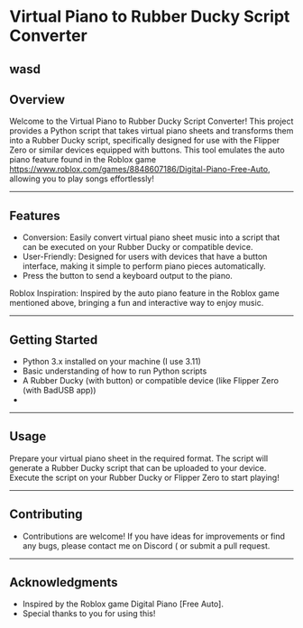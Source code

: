 # Virtual Piano to Rubber Ducky Script Converter

wasd
------------------------------------------------
Overview
--------
Welcome to the Virtual Piano to Rubber Ducky Script Converter! This project provides a Python script that takes virtual piano sheets and transforms them into a Rubber Ducky script, specifically designed for use with the Flipper Zero or similar devices equipped with buttons. This tool emulates the auto piano feature found in the Roblox game https://www.roblox.com/games/8848607186/Digital-Piano-Free-Auto, allowing you to play songs effortlessly!

--------
Features
--------
- Conversion: Easily convert virtual piano sheet music into a script that can be executed on your Rubber Ducky or compatible device.
- User-Friendly: Designed for users with devices that have a button interface, making it simple to perform piano pieces automatically.
- Press the button to send a keyboard output to the piano.

Roblox Inspiration: Inspired by the auto piano feature in the Roblox game mentioned above, bringing a fun and interactive way to enjoy music.

---------------
Getting Started
---------------
- Python 3.x installed on your machine (I use 3.11)
- Basic understanding of how to run Python scripts
- A Rubber Ducky (with button) or compatible device (like Flipper Zero (with BadUSB app))
- 
-----
Usage
-----
Prepare your virtual piano sheet in the required format.
The script will generate a Rubber Ducky script that can be uploaded to your device.
Execute the script on your Rubber Ducky or Flipper Zero to start playing!

------------
Contributing
------------
- Contributions are welcome! If you have ideas for improvements or find any bugs, please contact me on Discord ( or submit a pull request.

---------------
Acknowledgments
---------------
- Inspired by the Roblox game Digital Piano [Free Auto].
- Special thanks to you for using this!
